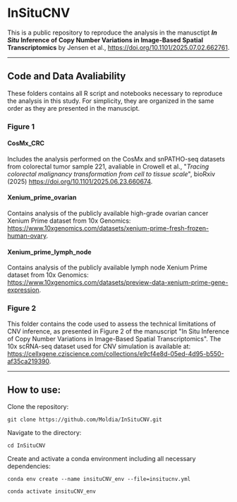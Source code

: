 # InSituCNV
This is a public repository to reproduce the analysis in the manusctipt ***In Situ* Inference of Copy Number Variations in Image-Based Spatial Transcriptomics** by Jensen et al., https://doi.org/10.1101/2025.07.02.662761.

*** 
## Code and Data Avaliability
These folders contains all R script and notebooks necessary to reproduce the analysis in this study. For simplicity, they are organized in the same order as they are presented in the manuscipt. 

### Figure 1
#### CosMx_CRC
Includes the analysis performed on the CosMx and snPATHO-seq datasets from colorectal tumor sample 221, avaliable in Crowell et al., "*Tracing colorectal malignancy transformation from cell to tissue scale*", bioRxiv (2025) https://doi.org/10.1101/2025.06.23.660674.
#### Xenium_prime_ovarian
Contains analysis of the publicly available high-grade ovarian cancer Xenium Prime dataset from 10x Genomics: https://www.10xgenomics.com/datasets/xenium-prime-fresh-frozen-human-ovary.
#### Xenium_prime_lymph_node
Contains analysis of the publicly available lymph node Xenium Prime dataset from 10x Genomics: https://www.10xgenomics.com/datasets/preview-data-xenium-prime-gene-expression.

### Figure 2
This folder contains the code used to assess the technical limitations of CNV inference, as presented in Figure 2 of the manuscript "In Situ Inference of Copy Number Variations in Image-Based Spatial Transcriptomics". The 10x scRNA-seq dataset used for CNV simulation is available at: https://cellxgene.cziscience.com/collections/e9cf4e8d-05ed-4d95-b550-af35ca219390.



***
## How to use:
Clone the repository:

```git clone https://github.com/Moldia/InSituCNV.git```

Navigate to the directory:

```cd InSituCNV```

Create and activate a conda environment including all necessary dependencies:

```conda env create --name insituCNV_env --file=insitucnv.yml```

```conda activate insituCNV_env```



